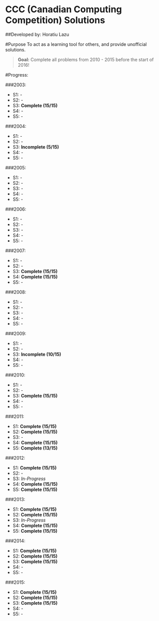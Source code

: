 # CCC (Canadian Computing Competition) Solutions
##Developed by: Horatiu Lazu

#Purpose
To act as a learning tool for others, and provide unofficial solutions.
> **Goal:** Complete all problems from 2010 - 2015 before the start of 2016!

#Progress:

###2003:
* S1: -
* S2: -
* S3: **Complete (15/15)**
* S4: -
* S5: -

###2004:
* S1: -
* S2: -
* S3: **Incomplete (5/15)**
* S4: -
* S5: -

###2005:
* S1: -
* S2: -
* S3: -
* S4: -
* S5: -

###2006:
* S1: -
* S2: -
* S3: -
* S4: -
* S5: -

###2007:
* S1: -
* S2: -
* S3: **Complete (15/15)**
* S4: **Complete (15/15)**
* S5: -

###2008:
* S1: -
* S2: -
* S3: -
* S4: -
* S5: -

###2009:
* S1: -
* S2: -
* S3: **Incomplete (10/15)**
* S4: -
* S5: -

###2010:
* S1: -
* S2: -
* S3: **Complete (15/15)**
* S4: -
* S5: -

###2011:
* S1: **Complete (15/15)**
* S2: **Complete (15/15)**
* S3: -
* S4: **Complete (15/15)**
* S5: **Complete (13/15)**

###2012:
* S1: **Complete (15/15)**
* S2: -
* S3: _In-Progress_
* S4: **Complete (15/15)**
* S5: **Complete (15/15)**

###2013:
* S1: **Complete (15/15)**
* S2: **Complete (15/15)**
* S3: _In-Progress_
* S4: **Complete (15/15)**
* S5: **Complete (15/15)**

###2014:
* S1: **Complete (15/15)**
* S2: **Complete (15/15)**
* S3: **Complete (15/15)**
* S4: -
* S5: -

###2015:
* S1: **Complete (15/15)**
* S2: **Complete (15/15)**
* S3: **Complete (15/15)**
* S4: -
* S5: -

